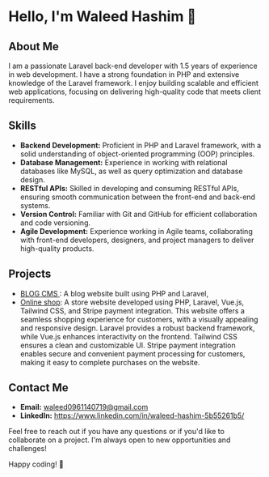 

# Hello, I'm Waleed Hashim 👋

## About Me
I am a passionate Laravel back-end developer with 1.5
years of experience in web development. I have a strong foundation in PHP and extensive knowledge of the Laravel framework. I enjoy building scalable and efficient web applications, focusing on delivering high-quality code that meets client requirements.

## Skills
- **Backend Development:** Proficient in PHP and Laravel framework, with a solid understanding of object-oriented programming (OOP) principles.
- **Database Management:** Experience in working with relational databases like MySQL, as well as query optimization and database design.
- **RESTful APIs:** Skilled in developing and consuming RESTful APIs, ensuring smooth communication between the front-end and back-end systems.
- **Version Control:** Familiar with Git and GitHub for efficient collaboration and code versioning.
- **Agile Development:** Experience working in Agile teams, collaborating with front-end developers, designers, and project managers to deliver high-quality products.

## Projects
- [BLOG CMS ](https://github.com/Waleedx249i/cms-app): A blog website built using PHP and Laravel,
- [Online shop](https://github.com/Waleedx249i/store): A store website developed using PHP, Laravel, Vue.js, Tailwind CSS, and Stripe payment integration. This website offers a seamless shopping experience for customers, with a visually appealing and responsive design. Laravel provides a robust backend framework, while Vue.js enhances interactivity on the frontend. Tailwind CSS ensures a clean and customizable UI. Stripe payment integration enables secure and convenient payment processing for customers, making it easy to complete purchases on the website.




## Contact Me
- **Email:** waleed0961140719@gmail.com
- **LinkedIn:** https://www.linkedin.com/in/waleed-hashim-5b55261b5/

Feel free to reach out if you have any questions or if you'd like to collaborate on a project. I'm always open to new opportunities and challenges!

Happy coding! 🚀

